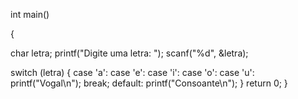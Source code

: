 int main()

 {

 char letra;
 printf("Digite uma letra: ");
 scanf("%d", &letra);

 switch (letra) {
 case 'a':
 case 'e':
 case 'i':
 case 'o':
 case 'u':
 printf("Vogal\n");
 break;
 default:
 printf("Consoante\n");
 }
 return 0;
 }
